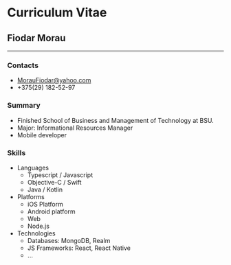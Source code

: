 # Curriculum Vitae

## Fiodar Morau
---
### Contacts

* MorauFiodar@yahoo.com
* +375(29) 182-52-97

### Summary
* Finished School of Business and Management of Technology at BSU. 
* Major: Informational Resources Manager
* Mobile developer
    
### Skills
* Languages
    * Typescript / Javascript
    * Objective-C / Swift
    * Java / Kotlin
* Platforms
    * iOS Platform
    * Android platform
    * Web
    * Node.js
* Technologies
    * Databases: MongoDB, Realm
    * JS Frameworks: React, React Native
    * ...
